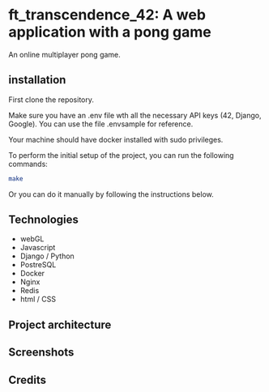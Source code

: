 # ft_transcendence_42: A web application with a pong game
An online multiplayer pong game.



## installation
First clone the repository.

Make sure you have an .env file wth all the necessary API keys (42, Django, Google).
You can use the file .envsample for reference.

Your machine should have docker installed with sudo privileges.

To perform the initial setup of the project, you can run the following commands:
```bash
make
```

Or you can do it manually by following the instructions below.


## Technologies
- webGL
- Javascript
- Django / Python
- PostreSQL
- Docker
- Nginx
- Redis
- html / CSS


## Project architecture


## Screenshots


## Credits

